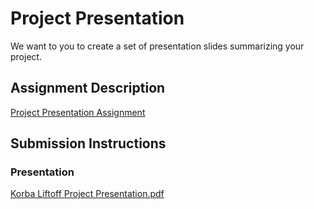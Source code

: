 # Project Presentation
We want to you to create a set of presentation slides summarizing your project.

## Assignment Description
[Project Presentation Assignment](https://education.launchcode.org/liftoff/modules/assignments/project-presentation)

## Submission Instructions

### Presentation
[Korba Liftoff Project Presentation.pdf](https://github.com/abroksa/liftoff-assignments/files/6557048/Korba.Liftoff.Project.Presentation.pdf)
